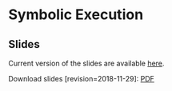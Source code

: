 # Symbolic Execution

## Slides

Current version of the slides are available [here](https://docs.google.com/presentation/d/e/2PACX-1vR7ZG-wQu9SvGA2wv7GFn2pLU9z3N_yAfoqiHRgn5I3RU-9k9XTEsjdKHZBUshau3TBY1fLZe2vnHmx/pub?start=false&loop=false&delayms=3000).

Download slides [revision=2018-11-29]: [PDF](symbolic-execution.pdf)



